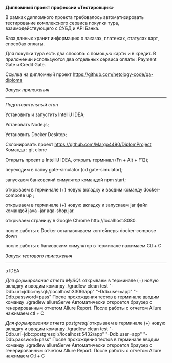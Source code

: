 **Дипломный проект профессии «Тестировщик»**

В рамках дипломного проекта требовалось автоматизировать тестирование комплексного сервиса покупки тура, взаимодействующего с СУБД и API Банка.

База данных хранит информацию о заказах, платежах, статусах карт, способах оплаты.

Для покупки тура есть два способа: с помощью карты и в кредит. В приложении используются два отдельных сервиса оплаты: Payment Gate и Credit Gate.

Ссылка на дипломный проект https://github.com/netology-code/qa-diploma

*Запуск приложения*
****

*Подготовительный этап*

Установить и запустить IntelliJ IDEA;

Установать Node.js;

Установить Docker Desktop;

Склонировать проект https://github.com/Margo4490/DiplomProject 
Команда : git clone 


Открыть проект в IntelliJ IDEA, открыть терминал (Fn + Alt + F12);

переходим в папку gate-simulator (cd gate-simulator);

запускаем банковский симулятор командой npm start;

открываем в терминале (+) новую вкладку и вводим команду docker-compose up ;

открываем в терминале (+) новую вкладку и запускаем jar файл командой java -jar aqa-shop.jar.

открываем страницу в Google Chrome http://localhost:8080.

после работы с Docker останавливаем контейнеры docker-compose down

после работы с банковским симулятор в терминале нажимаем Ctl + C

*Запуск тестового приложения*
****
в IDEA

*Для формирования отчета MySQL*
открываем в терминале (+) новую вкладку и вводим команду 
./gradlew clean test "-Ddb.url=jdbc:mysql://localhost:3306/app" "-Ddb.user=app" "-Ddb.password=pass"
После прохождения тестов в терминале вводим команду ./gradlew allureServe
Автоматически откроется браузер с генерированным отчетом Allure Report. 
После работы с отчетом Allure нажимаем ctl + C


*Для формирования отчета postgresql*
открываем в терминале (+) новую вкладку и вводим команду
./gradlew clean test "-Ddb.url=jdbc:postgresql://localhost:5432/app" "-Ddb.user=app" "-Ddb.password=pass"
После прохождения тестов в терминале вводим команду ./gradlew allureServe
Автоматически откроется браузер с генерированным отчетом Allure Report.
После работы с отчетом Allure нажимаем Ctl + C